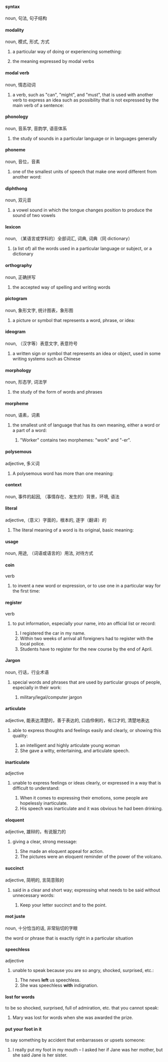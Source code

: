 #### syntax
noun, 句法, 句子结构


#### modality
noun, 模式, 形式, 方式

1. a particular way of doing or experiencing something:
   
2. the meaning expressed by modal verbs   


#### modal verb
noun, 情态动词

1. a verb, such as "can", "might", and "must", that is used with another verb to express an idea such as possibility that is not expressed by the main verb of a sentence:


#### phonology
noun, 音系学, 音韵学, 语音体系

1. the study of sounds in a particular language or in languages generally


#### phoneme
noun, 音位，音素

1. one of the smallest units of speech that make one word different from another word:


#### diphthong
noun, 双元音

1. a vowel sound in which the tongue changes position to produce the sound of two vowels


#### lexicon
noun, （某语言或学科的）全部词汇, 词典, 词典（同 dictionary）

1. (a list of) all the words used in a particular language or subject, or a dictionary


#### orthography
noun, 正确拼写

1. the accepted way of spelling and writing words


#### pictogram
noun, 象形文字, 统计图表，象形图

1. a picture or symbol that represents a word, phrase, or idea:


#### ideogram
noun, （汉字等）表意文字, 表意符号

1. a written sign or symbol that represents an idea or object, used in some writing systems such as Chinese


#### morphology
noun, 形态学, 词法学

1. the study of the form of words and phrases


#### morpheme
noun, 语素，词素

1. the smallest unit of language that has its own meaning, either a word or a part of a word:
   
   1. "Worker" contains two morphemes: "work" and "-er".


#### polysemous
adjective, 多义词

1. A polysemous word has more than one meaning:


#### context
noun, 事件的起因, （事情存在、发生的）背景，环境, 语法


#### literal
adjective,（意义）字面的，根本的, 逐字（翻译）的

1. The literal meaning of a word is its original, basic meaning:


#### usage
noun, 用途, （词语或语言的）用法, 对待方式


#### coin
verb

1. to invent a new word or expression, or to use one in a particular way for the first time:


#### register
verb

1. to put information, especially your name, into an official list or record:
   
   1. I registered the car in my name.
   2. Within two weeks of arrival all foreigners had to register with the local police.
   3. Students have to register for the new course by the end of April.


#### Jargon
noun, 行话，行业术语

1. special words and phrases that are used by particular groups of people, especially in their work:
   
   1. military/legal/computer jargon


#### articulate
adjective, 能表达清楚的，善于表达的, 口齿伶俐的，有口才的, 清楚地表达

1. able to express thoughts and feelings easily and clearly, or showing this quality:
   
   1. an intelligent and highly articulate young woman
   2. She gave a witty, entertaining, and articulate speech.

#### inarticulate
adjective

1. unable to express feelings or ideas clearly, or expressed in a way that is difficult to understand:
   
   1. When it comes to expressing their emotions, some people are hopelessly inarticulate.
   2. His speech was inarticulate and it was obvious he had been drinking.


#### eloquent
adjective, 雄辩的，有说服力的

1. giving a clear, strong message:
   
   1. She made an eloquent appeal for action.
   2. The pictures were an eloquent reminder of the power of the volcano.


#### succinct
adjective, 简明的, 言简意赅的

1. said in a clear and short way; expressing what needs to be said without unnecessary words:
   
   1. Keep your letter succinct and to the point.


#### mot juste
noun, 十分恰当的话, 非常贴切的字眼

the word or phrase that is exactly right in a particular situation


#### speechless
adjective

1. unable to speak because you are so angry, shocked, surprised, etc.:
   
   1. The news **left** us speechless.
   2. She was speechless **with** indignation.


#### lost for words

to be so shocked, surprised, full of admiration, etc. that you cannot speak:

1. Mary was lost for words when she was awarded the prize.


#### put your foot in it

to say something by accident that embarrasses or upsets someone:

1. I really put my foot in my mouth – I asked her if Jane was her mother, but she said Jane is her sister.











